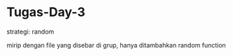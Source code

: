 # Tugas-Day-3
strategi: random


mirip dengan file yang disebar di grup, hanya ditambahkan random function
